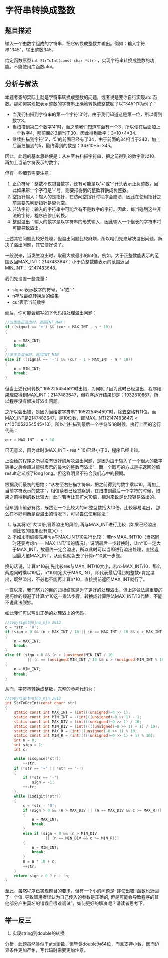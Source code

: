# 字符串转换成整数

## 题目描述
输入一个由数字组成的字符串，把它转换成整数并输出。例如：输入字符串"345"，输出整数345。

给定函数原型`int StrToInt(const char *str)` ，实现字符串转换成整数的功能。不能使用库函数atoi。

## 分析与解法

本题考查的实际上就是字符串转换成整数的问题，或者说是要你自行实现atoi函数。那如何实现把表示整数的字符串正确地转换成整数呢？以"345"作为例子：
 - 当我们扫描到字符串的第一个字符'3'时，由于我们知道这是第一位，所以得到数字3。
 - 当扫描到第二个数字'4'时，而之前我们知道前面有一个3，所以便在后面加上一个数字4，那前面的3相当于30，因此得到数字：3*10+4=34。
 - 继续扫描到字符'5'，'5'的前面已经有了34，由于前面的34相当于340，加上后面扫描到的5，最终得到的数是：34*10+5=345。

因此，此题的基本思路便是：从左至右扫描字符串，把之前得到的数字乘以10，再加上当前字符表示的数字。  

但有一些细节需要注意：  
1. 正负符号：整数不仅包含数字，还有可能是以'+'或'-'开头表示正负整数，因此如果第一个字符是'-'号，则要把得到的整数转换成负整数。  
2. 空指针输入：输入的是指针，在访问空指针时程序会崩溃，因此在使用指针之前需要先判断指针是否为空。  
3. 非法字符：输入的字符串中可能含有不是数字的字符。因此，每当碰到这些非法的字符，程序应停止转换。  
4. 整型溢出：输入的数字是以字符串的形式输入，因此输入一个很长的字符串将可能导致溢出。  

上述其它问题比较好处理，但溢出问题比较麻烦，所以咱们先来解决溢出问题，解决了溢出问题，其它便好说了。

一般说来，当发生溢出时，取最大或最小的int值。例如，大于正整数能表示的范围返回MAX_INT：2147483647；小于负整数能表示的范围返回MIN_INT：-2147483648。

我们先设置一些变量：
 - signal表示数字的符号，'+'或'-'
 - n存放最终转换后的结果
 - cur表示当前数字

而后，你可能会编写如下代码段处理溢出问题：
```c
//当发生正溢出时，返回INT_MAX；
if ((signal == '+') && (cur > MAX_INT - n * 10))
{
	
	n = MAX_INT;
	break;
}
//发生负溢出时，返回INT_MIN
else if ((signal == '-') && (cur - 1 > MAX_INT - n * 10))
{
	n = MIN_INT;
	break;
}
```
但当上述代码转换"    10522545459"时出错，为何呢？因为此时已经溢出，程序结果理应得到MAX_INT：2147483647，但程序运行结果却是：1932610867。所以程序没有解决好溢出问题。

之所以会出错，是因为当给定字符串"    10522545459"时，除去空格有11位，而MAX_INT是2147483647，是10位数，即MAX_INT(2147483647) < n*10(1052254545\*10)，所以当扫描到最后一个字符‘9’的时候，执行上面的这行代码：
```c
cur > MAX_INT - n * 10
```
已无意义，因为此时(MAX_INT - res * 10)已经小于0，程序已经出错。

上面给的程序之所以没有很好的解决溢出问题，是因为由于输入了一个很大的数字转换之后会超过能够表示的最大的整数而溢出”。而一个取巧的方式是把返回的值result定义成了long long。但这样明显不符合我们心中的预期。

根据我们最初的思路：“从左至右扫描字符串，把之前得到的数字乘以10，再加上当前字符表示的数字”，相信读者已经觉察到，在扫描到最后一个字符的时候，如果之前得到的数比较大，此时若再让其扩大10倍，相对来说是比较容易溢出的。  

但车到山前必有路，既然让一个比较大的int整型数括大10倍，比较容易溢出， 那么在不好判断是否溢出的情况下，可以尝试使用除法：

1. 与其将n扩大10倍,冒着溢出的风险, 再与MAX_INT进行比较（如果已经溢出, 则比较的结果没有意义）;
2. 不如未雨绸缪先用res与MAX_INT/10进行比较： 若n>MAX_INT/10（当然同时还要考虑n == MAX_INT/10的情况），说明最后一步转换时，让n*10一定大于MAX_INT，故最终一定会溢出，所以此时可以当即进行溢出处理，直接返回最大值MAX_INT，从而也就免去了计算n\*10这一步骤。  

换句话说，计算n\*10前,先比较res与MAX_INT/10大小，若n>MAX_INT/10，那么两边同时乘以10后，n\*10肯定大于MAX_INT，即代表最后得到的整数n肯定溢出，既然溢出，不必也不能再计算n\*10，直接提前返回MAX_INT就行了。  

一直以来，我们努力的目的归根结底是为了更好的处理溢出，但上述做法最重要的是巧妙的规避了计算n\*10这一乘法步骤，转换成计算除法MAX_INT/10代替，不能不说此法颇妙。  

如此我们可以写出正确的处理溢出的代码：

```c
//copyright@njnu_mjn 2013
c = *str - '0';
if (sign > 0 && (n > MAX_INT / 10 || (n == MAX_INT / 10 && c > MAX_INT % 10)))
{
    n = MAX_INT;
    break;
}
else if (sign < 0 && (n > (unsigned)MIN_INT / 10
          || (n == (unsigned)MIN_INT / 10 && c > (unsigned)MIN_INT % 10)))
{
    n = MIN_INT;
    break;
}
```  
从而，字符串转换成整数，完整的参考代码为：  

```c
//copyright@njnu_mjn 2013
int StrToDecInt(const char* str)
{
    static const int MAX_INT = (int)((unsigned)~0 >> 1);
    static const int MIN_INT = -(int)((unsigned)~0 >> 1) - 1;
    static const int MAX_DIV = (int)((unsigned)~0 >> 1) / 10;
    static const int MIN_DIV = (int)((((unsigned)~0 >> 1) + 1) / 10);
    static const int MAX_R = (int)((unsigned)~0 >> 1) % 10;
    static const int MIN_R = (int)((((unsigned)~0 >> 1) + 1) % 10);
    int n = 0;
    int sign = 1;
    int c;

    while (isspace(*str))
        ++str;
    if (*str == '+' || *str == '-')
    {
        if (*str == '-')
            sign = -1;
        ++str;
    }
    while (isdigit(*str))
    {
        c = *str - '0';
        if (sign > 0 && (n > MAX_DIV || (n == MAX_DIV && c >= MAX_R)))
        {
            n = MAX_INT;
            break;
        }
        else if (sign < 0 && (n > MIN_DIV
                  || (n == MIN_DIV && c >= MIN_R)))
        {
            n = MIN_INT;
            break;
        }
        n = n * 10 + c;
        ++str;
    }
    return sign > 0 ? n : -n;
}
```
至此，虽然程序已实现题目的要求，但有一个小的问题是: 即使出错, 函数也返回了一个值, 导致调用者误认为自己传入的参数是正确的, 但是可能会导致程序的其他部分产生莫名的错误且很难调试”。如何更好的解决呢？请读者思考下。

## 举一反三

1. 实现string到double的转换

分析：此题虽然类似于atoi函数，但毕竟double为64位，而且支持小数，因而边界条件更加严格，写代码时需要更加注意。
